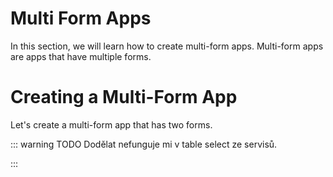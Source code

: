# Multi Form Apps

In this section, we will learn how to create multi-form apps. Multi-form apps are apps that have multiple forms. 

# Creating a Multi-Form App
Let's create a multi-form app that has two forms. 

::: warning TODO
Dodělat nefunguje mi v table select ze servisů. 

:::

